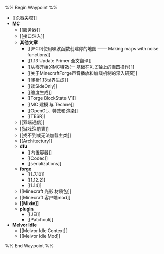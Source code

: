 %% Begin Waypoint %%
- [[杀戮尖塔]]
- **MC**
	- [[服务器]]
	- [[接口注入]]
	- **其他文章**
		- [[[PCD]使用噪波函数创建你的地图 —— Making maps with noise functions]]
		- [[1.13 Update Primer 全文翻译]]
		- [[从零开始的MC特效(一  基础在X, Z轴上的画圆操作)]]
		- [[关于MinecraftForge声音播放和加载机制的深入研究]]
		- [[浅析1.13世界生成]]
		- [[谈SideOnly]]
		- [[维度生成]]
		- [[Forge BlockState V1]]
		- [[MC 建模 与 Techne]]
		- [[OpenGL、特效和渲染]]
		- [[TESR]]
	- [[双端通信]]
	- [[游戏注册表]]
	- [[找不到或无法加载主类]]
	- [[Architectury]]
	- **dfu**
		- [[内置容器]]
		- [[Codec]]
		- [[serializations]]
	- **forge**
		- [[1.7.10]]
		- [[1.12.2]]
		- [[1.14]]
	- [[Minecraft 光影 材质包]]
	- [[Minecraft 客户端mod]]
	- **[[Mixin]]**
	- **plugin**
		- [[JEI]]
		- [[Patchouli]]
- **Melvor Idle**
	- [[Melvor Idle Context]]
	- [[Melvor Idle Mod]]

%% End Waypoint %%

